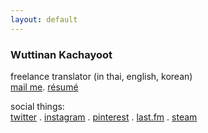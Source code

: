 ```yaml
---
layout: default
---
```


### Wuttinan Kachayoot

freelance translator (in thai, english, korean)  
[mail me](mailto:wuttinan@gmx.com). [résumé](http://www.linkedin.com/in/wuttinan)

social things:  
[twitter](http://twitter.com/wuttinan) . [instagram](http://instagr.am/wuttinanp) . [pinterest](http://pinterest.com/wuttinan) . [last.fm](http://last.fm/user/ping880727) . [steam](http://steamcommunity.com/id/wuttinan)
